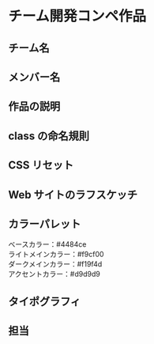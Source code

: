 # チーム開発コンペ作品

## チーム名

## メンバー名

## 作品の説明

## class の命名規則

## CSS リセット

## Web サイトのラフスケッチ

## カラーパレット

ベースカラー：#4484ce<br>
ライトメインカラー：#f9cf00<br>
ダークメインカラー：#f19f4d<br>
アクセントカラー：#d9d9d9<br>

## タイポグラフィ

## 担当
